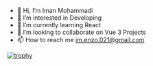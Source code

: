 - 👋 Hi, I’m Iman Mohammadi
- 👀 I’m interested in Developing
- 🌱 I’m currently learning React
- 💞️ I’m looking to collaborate on Vue 3 Projects
- 📫 How to reach me im.enzo.021@gmail.com

[![trophy](https://github-profile-trophy.vercel.app/?username=iEnzO233)](https://github.com/ryo-ma/github-profile-trophy)
